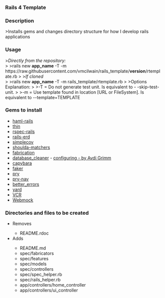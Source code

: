 <h3>Rails 4 Template</h3>

<h3>Description</h3>
>Installs gems and changes directory structure for how I develop rails applications

<h3>Usage</h3>
><i>Directly from the repository:</i><br />
>
>rails new <b>app_name</b> -T -m https://raw.githubusercontent.com/vmcilwain/rails_template/<b>version</b>/rtemplate.rb
>
><i>If cloned</i><br />
>
>rails new <b>app_name</b> -T -m rails_template/rtemplate.rb
>
>Options Explanation:
>
>-T = Do not generate test unit. Is equivalent to - -skip-test-unit.
>
>-m = Use template found in location [URL or FileSystem]. Is equivalent to --template=TEMPLATE


<h3>Gems to install</h3>

<ul>
	<li><a href="https://github.com/indirect/haml-rails" target='blank'>haml-rails</a></li>
	<li><a href="https://github.com/macournoyer/thin" target='blank'>thin</a></li>
	<li><a href="https://github.com/rspec/rspec-rails" target='blank'>rspec-rails</a></li>
	<li><a href="https://github.com/voormedia/rails-erd" target='blank'>rails-erd</a></li>
	<li><a href="https://github.com/colszowka/simplecov" target='blank'>simplecov</a></li>
	<li><a href="https://github.com/thoughtbot/shoulda-matchers" target='blank'>shoulda-matchers</a></li>
	<li><a href="http://www.fabricationgem.org" target='blank'>fabrication</a></li>
	<li><a href="https://github.com/DatabaseCleaner/database_cleaner" target='blank'>database_cleaner</a> - <a href="http://devblog.avdi.org/2012/08/31/configuring-database_cleaner-with-rails-rspec-capybara-and-selenium/" target='blank'>configuring - by Avdi Grimm</a></li>
	<li><a href="https://github.com/jnicklas/capybara" target='blank'>capybara</a></li>
	<li><a href="https://github.com/stympy/faker" target='blank'>faker</a></li>
	<li><a href="https://github.com/pry/pry" target='blank'>pry</a></li>
	<li><a href="https://github.com/nixme/pry-nav">pry-nav</a></li>
	<li><a href="https://github.com/charliesome/better_errors" target='blank'>better_errors</a></li>
	<li><a href="http://yardoc.com" target='blank'>yard</a></li>
	<li><a href="https://github.com/vcr/vcr" target='blank'>VCR</a></li>
	<li><a href="https://github.com/bblimke/webmock" target='blank'>Webmock</a></li>
</ul>

<h3>Directories and files to be created</h3>
<ul>
	<li>Removes</li>
	<ul>
		<li>README.rdoc</li>
	</ul>
	<li>Adds</li>
	<ul>
		<li>README.md</li>
		<li>spec/fabricators</li>
		<li>spec/features</li>
		<li>spec/models</li>
		<li>spec/controllers</li>
		<li>spec/spec_helper.rb</li>
		<li>spec/rails_helper.rb</li>
		<li>app/controllers/home_controller</li>
		<li>app/controllers/ui_controller</li>
	</ul>
</ul>